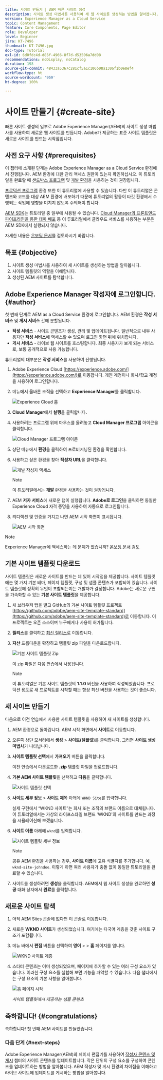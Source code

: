 ```yaml
---
title: 사이트 만들기 | AEM 빠른 사이트 생성
description: 사이트 생성 마법사를 사용하여 새 웹 사이트를 생성하는 방법을 알아봅니다. Adobe가 제공하는 표준 사이트 템플릿은 새로운 사이트를 만드는 시작점입니다.
version: Experience Manager as a Cloud Service
topic: Content Management
feature: Core Components, Page Editor
role: Developer
level: Beginner
jira: KT-7496
thumbnail: KT-7496.jpg
doc-type: Tutorial
exl-id: 6d0fdc4d-d85f-4966-8f7d-d53506a7dd08
recommendations: noDisplay, noCatalog
duration: 198
source-git-commit: 48433a5367c281cf5a1c106b08a1306f1b0e8ef4
workflow-type: ht
source-wordcount: '959'
ht-degree: 100%

---
```


# 사이트 만들기 {#create-site}

빠른 사이트 생성의 일부로 Adobe Experience Manager(AEM)의 사이트 생성 마법사를 사용하여 새로운 웹 사이트를 만듭니다. Adobe가 제공하는 표준 사이트 템플릿은 새로운 사이트를 만드는 시작점입니다.

## 사전 요구 사항 {#prerequisites}

이 챕터에 소개된 단계는 Adobe Experience Manager as a Cloud Service 환경에서 진행됩니다. AEM 환경에 대한 관리 액세스 권한이 있는지 확인하십시오. 이 튜토리얼을 완료할 때 [샌드박스 프로그램](https://experienceleague.adobe.com/docs/experience-manager-cloud-service/onboarding/getting-access/sandbox-programs/introduction-sandbox-programs.html?lang=ko) 및 [개발 환경](https://experienceleague.adobe.com/docs/experience-manager-cloud-service/implementing/using-cloud-manager/manage-environments.html?lang=ko)을 사용하는 것이 권장됩니다.

[프로덕션 프로그램](https://experienceleague.adobe.com/docs/experience-manager-cloud-service/content/implementing/using-cloud-manager/programs/introduction-production-programs.html?lang=ko) 환경 또한 이 튜토리얼에 사용할 수 있습니다. 다만 이 튜토리얼은 콘텐츠와 코드를 대상 AEM 환경에 배포하기 때문에 튜토리얼의 활동이 타깃 환경에서 수행되는 작업에 영향을 미치지 않도록 주의해야 합니다.

[AEM SDK](https://experienceleague.adobe.com/docs/experience-manager-learn/cloud-service/local-development-environment-set-up/aem-runtime.html?lang=ko)는 튜토리얼 중 일부에 사용될 수 있습니다. [Cloud Manager의 프론트엔드 파이프라인을 통한 테마 배포](https://experienceleague.adobe.com/docs/experience-manager-learn/getting-started-wknd-tutorial-develop/site-template/theming.html?lang=ko) 등 이 튜토리얼에서 클라우드 서비스를 사용하는 부분은 AEM SDK에서 실행되지 않습니다.

자세한 내용은 [온보딩 문서](https://experienceleague.adobe.com/docs/experience-manager-cloud-service/onboarding/home.html?lang=ko)를 검토하시기 바랍니다.

## 목표 {#objective}

1. 사이트 생성 마법사를 사용하여 새 사이트를 생성하는 방법을 알아봅니다.
1. 사이트 템플릿의 역할을 이해합니다.
1. 생성된 AEM 사이트를 탐색합니다.

## Adobe Experience Manager 작성자에 로그인합니다. {#author}

첫 번째 단계로 AEM as a Cloud Service 환경에 로그인합니다. AEM 환경은 **작성 서비스** 및 **게시 서비스** 간에 분할됩니다.

* **작성 서비스** - 사이트 콘텐츠가 생성, 관리 및 업데이트됩니다. 일반적으로 내부 사용자만 **작성 서비스**&#x200B;에 액세스할 수 있으며 로그인 화면 뒤에 위치합니다.
* **게시 서비스** - 라이브 웹 사이트를 호스팅합니다. 최종 사용자가 보게 되는 서비스로, 보통 공개적으로 사용 가능합니다.

튜토리얼의 대부분은 **작성 서비스**&#x200B;를 사용하여 진행됩니다.

1. Adobe Experience Cloud [https://experience.adobe.com/](https://experience.adobe.com/)로 이동합니다. 개인 계정이나 회사/학교 계정을 사용하여 로그인합니다.
1. 메뉴에서 올바른 조직을 선택하고 **Experience Manager**&#x200B;를 클릭합니다.

   ![Experience Cloud 홈](assets/create-site/experience-cloud-home-screen.png)

1. **Cloud Manager**&#x200B;에서 **실행**&#x200B;을 클릭합니다.
1. 사용하려는 프로그램 위에 마우스를 올려놓고 **Cloud Manager 프로그램** 아이콘을 클릭합니다.

   ![Cloud Manager 프로그램 아이콘](assets/create-site/cloud-manager-program-icon.png)

1. 상단 메뉴에서 **환경**&#x200B;을 클릭하여 프로비저닝된 환경을 확인합니다.

1. 사용하고 싶은 환경을 찾아 **작성자 URL**&#x200B;을 클릭합니다.

   ![개발 작성자 액세스](assets/create-site/access-dev-environment.png)

   >[!NOTE]
   >
   >이 튜토리얼에서는 **개발** 환경을 사용하는 것이 권장됩니다.

1. AEM **저자 서비스**&#x200B;에 새로운 탭이 실행됩니다. **Adobe로 로그인**&#x200B;을 클릭하면 동일한 Experience Cloud 자격 증명을 사용하여 자동으로 로그인됩니다.

1. 리디렉션 및 인증을 거치고 나면 AEM 시작 화면이 표시됩니다.

   ![AEM 시작 화면](assets/create-site/aem-start-screen.png)

>[!NOTE]
>
> Experience Manager에 액세스하는 데 문제가 있습니까? [온보딩 문서](https://experienceleague.adobe.com/docs/experience-manager-cloud-service/onboarding/home.html?lang=ko) 검토

## 기본 사이트 템플릿 다운로드

사이트 템플릿은 새로운 사이트를 만드는 데 있어 시작점을 제공합니다. 사이트 템플릿에는 몇 가지 기본 테마, 페이지 템플릿, 구성 및 샘플 콘텐츠가 포함되어 있습니다. 사이트 템플릿에 정확히 무엇이 포함되는지는 개발자가 결정합니다. Adobe는 새로운 구현을 가속화할 수 있는 **기본 사이트 템플릿**&#x200B;을 제공합니다.

1. 새 브라우저 탭을 열고 GitHub의 기본 사이트 템플릿 프로젝트 [https://github.com/adobe/aem-site-template-standard](https://github.com/adobe/aem-site-template-standard)로 이동합니다. 이 프로젝트는 오픈 소스이며 누구에게나 사용이 허가됩니다.
1. **릴리스**&#x200B;를 클릭하고 [최신 릴리스](https://github.com/adobe/aem-site-template-standard/releases/latest)로 이동합니다.
1. **자산** 드롭다운을 확장하고 템플릿 zip 파일을 다운로드합니다.

   ![기본 사이트 템플릿 Zip](assets/create-site/template-basic-zip-file.png)

   이 zip 파일은 다음 연습에서 사용됩니다.

   >[!NOTE]
   >
   > 이 튜토리얼은 기본 사이트 템플릿의 **1.1.0** 버전을 사용하여 작성되었습니다. 프로덕션 용도로 새 프로젝트를 시작할 때는 항상 최신 버전을 사용하는 것이 좋습니다.

## 새 사이트 만들기

다음으로 이전 연습에서 사용한 사이트 템플릿을 사용하여 새 사이트를 생성합니다.

1. AEM 환경으로 돌아갑니다. AEM 시작 화면에서 **사이트**&#x200B;로 이동합니다.
1. 오른쪽 상단 모서리에서 **생성** > **사이트(템플릿)**&#x200B;를 클릭합니다. 그러면 **사이트 생성 마법사**&#x200B;가 나타납니다.
1. **사이트 템플릿 선택**&#x200B;에서 **가져오기** 버튼을 클릭합니다.

   이전 연습에서 다운로드한 **.zip** 템플릿 파일을 업로드합니다.

1. **기본 AEM 사이트 템플릿**&#x200B;을 선택하고 **다음**&#x200B;을 클릭합니다.

   ![사이트 템플릿 선택](assets/create-site/select-site-template.png)

1. **사이트 세부 정보** > **사이트 제목** 아래에 `WKND Site`를 입력합니다.

   실제 구현에서 “WKND 사이트”는 회사 또는 조직의 브랜드 이름으로 대체됩니다. 이 튜토리얼에서는 가상의 라이프스타일 브랜드 &#39;WKND&#39;의 사이트를 만드는 과정을 시뮬레이션해 보겠습니다.

1. **사이트 이름** 아래에 `wknd`를 입력합니다.

   ![사이트 템플릿 세부 정보](assets/create-site/site-template-details.png)

   >[!NOTE]
   >
   > 공유 AEM 환경을 사용하는 경우, **사이트 이름**&#x200B;에 고유 식별자를 추가합니다. 예, `wknd-site-johndoe`. 이렇게 하면 여러 사용자가 충돌 없이 동일한 튜토리얼을 완료할 수 있습니다.

1. 사이트를 생성하려면 **생성**&#x200B;을 클릭합니다. AEM에서 웹 사이트 생성을 완료하면 **성공** 대화 상자에서 **완료**&#x200B;를 클릭합니다.

## 새로운 사이트 탐색

1. 아직 AEM Sites 콘솔에 없다면 이 콘솔로 이동합니다.
1. 새로운 **WKND 사이트**&#x200B;가 생성되었습니다. 여기에는 다국어 계층을 갖춘 사이트 구조가 포함됩니다.
1. 메뉴 바에서 **편집** 버튼을 선택하여 **영어** > > **홈** 페이지를 엽니다.

   ![WKND 사이트 계층](assets/create-site/wknd-site-starter-hierarchy.png)

1. 스타터 콘텐츠는 이미 생성되었으며, 페이지에 추가할 수 있는 여러 구성 요소가 있습니다. 이러한 구성 요소를 실험해 보면 기능을 파악할 수 있습니다. 다음 챕터에서는 구성 요소의 기본 사항을 알아봅니다.

   ![홈 페이지 시작](assets/create-site/start-home-page.png)

   *사이트 템플릿에서 제공하는 샘플 콘텐츠*

## 축하합니다! {#congratulations}

축하합니다! 첫 번째 AEM 사이트를 만들었습니다.

### 다음 단계 {#next-steps}

Adobe Experience Manager(AEM)의 페이지 편집기를 사용하여 [작성자 콘텐츠 및 게시](author-content-publish.md) 챕터의 사이트 콘텐츠를 업데이트합니다. 작은 단위의 구성 요소를 구성하여 콘텐츠를 업데이트하는 방법을 알아봅니다. AEM 작성자 및 게시 환경의 차이점을 이해하고 라이브 사이트에 업데이트를 게시하는 방법을 알아봅니다.
